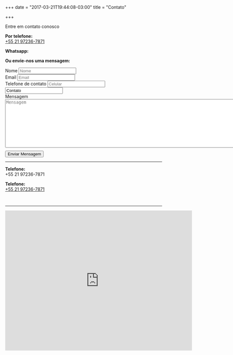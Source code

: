 +++
date = "2017-03-21T19:44:08-03:00"
title = "Contato"

+++
<div class="row">
  <div class="col-md-6 col-sm-6">
    <div>
      <p>Entre em contato conosco</p>
      <div class="contact-phone-header visible-xs-block">
        <div>
          <p class="visible-xs-block"><strong>Por telefone:</strong><br/><a href="tel:+55 21 97236-7871">+55 21 97236-7871</a></p>
          <p class="visible-xs-block"><strong>Whatsapp:</strong><br/><a href="https://api.whatsapp.com/send?phone=5521972367871"><i class="fa fa-whatsapp fa-4" aria-hidden="true"></i></a></p>
          <p class="visible-xs-block"><strong>Ou envie-nos uma mensagem:</strong></p>
        </div>
      </div>
      <div id="contact_form">
        <form role="form" id="contactForm" method="POST">
          <div class="form-group">
            <label for="name">Nome</label>
            <input type="text" class="form-control" id="name" name="name" placeholder="Nome" required>
          </div>
          <div class="form-group">
            <label for="email">Email</label>
            <input type="email" class="form-control" id="email" name="email" placeholder="Email" required>
          </div>
          <div class="form-group">
            <label for="phone-number">Telefone de contato</label>
            <input type="text" class="form-control" id="phone-number" name="phone-number" placeholder="Celular">
          </div>
          <div class="form-group hidden">
            <input type="text" class="form-control" id="subject" name="subject" placeholder="Assunto" value="Contato">
          </div>
          <div class="form-group">
            <label for="message">Mensagem</label>
            <textarea rows="10" cols="100" class="form-control" id="message" name="message" placeholder="Mensagem" required></textarea>
          </div>
          <button type="submit" id="feedbackSubmit" class="btn btn-primary btn-lg" style="display: block; margin-top: 10px;">Enviar Mensagem</button>
        </form>
      </div>
    </div>
  </div>
  <hr class="visible-xs-block"/>
  <div class="col-md-6 col-sm-6">
    <div class="contact-phone-header hidden-xs">
      <div>
        <p class="hidden-xs"><strong>Telefone:</strong><br>+55 21 97236-7871</p>
        <p class="visible-xs-block"><strong>Telefone:</strong><br><a href="tel:+55 21 97236-7871">+55 21 97236-7871</a></p>
        <p class="visible-xs-block"><br/><a href="https://api.whatsapp.com/send?phone=5521972367871"><i class="fa fa-whatsapp fa-4" aria-hidden="true"></i></a></p>
      </div>
    </div>
    <hr class="visible-md-block visible-lg-block" />
    <div>
      <iframe src="https://www.google.com/maps/embed?pb=!1m18!1m12!1m3!1d3673.494643679893!2d-43.186798784407756!3d-22.968831384980284!2m3!1f0!2f0!3f0!3m2!1i1024!2i768!4f13.1!3m3!1m2!1s0x9bd55a8384b341%3A0x4a033fc41a586c75!2sMarcela+Monnerat+-+Est%C3%A9tica+Avan%C3%A7ada!5e0!3m2!1sen!2sus!4v1501552068644" width="600" height="450" frameborder="0" allowfullscreen></iframe>
    </div>
  </div>
</div>
<script src="/js/send_contact_form.js"></script>
